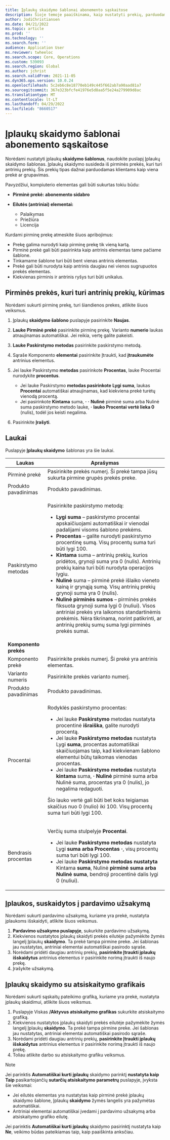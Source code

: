 ```yaml
---
title: Įplaukų skaidymo šablonai abonemento sąskaitose
description: Šioje temoje paaiškinama, kaip nustatyti prekių, parduodamų kaip grupavimai, įplaukų skaidymo šablonus.
author: JodiChristiansen
ms.date: 04/21/2022
ms.topic: article
ms.prod: ''
ms.technology: ''
ms.search.form: ''
audience: Application User
ms.reviewer: twheeloc
ms.search.scope: Core, Operations
ms.custom: 539093
ms.search.region: Global
ms.author: jchrist
ms.search.validFrom: 2021-11-05
ms.dyn365.ops.version: 10.0.24
ms.openlocfilehash: 5c2eb6c8e18770eb149c445f662ab7a90aad81a7
ms.sourcegitcommit: 367e323bfcfe41976e5d8aa5f5e24a279909d8ac
ms.translationtype: MT
ms.contentlocale: lt-LT
ms.lasthandoff: 04/29/2022
ms.locfileid: "8660517"
---
```

# <a name="revenue-split-templates-in-subscription-billing"></a>Įplaukų skaidymo šablonai abonemento sąskaitose

Norėdami nustatyti įplaukų **skaidymo šablonus**, naudokite puslapį Įplaukų skaidymo šablonas. Įplaukų skaidymo susideda iš pirminės prekės, kuri turi antrinių prekių. Šis prekių tipas dažnai parduodamas klientams kaip viena prekė ar grupavimas.

Pavyzdžiui, kompiuterio elementas gali būti sukurtas tokiu būdu:

- **Pirminė prekė: abonemento sidabro**
- **Eilutės (antriniai) elementai:**

    - Palaikymas
    - Priežiūra
    - Licencija

Kurdami pirminę prekę atmeskite šiuos apribojimus:

- Prekę galima nurodyti kaip pirminę prekę tik vieną kartą.
- Pirminė prekė gali būti pasirinkta kaip antrinis elementas tame pačiame šablone.
- Tinkamame šablone turi būti bent vienas antrinis elementas.
- Prekė gali būti nurodyta kaip antrinis daugiau nei vienos sugrupuotos prekės elementas.
- Kiekvienas pirminis ir antrinis ryšys turi būti unikalus.

## <a name="create-a-parent-item-that-has-child-items"></a>Pirminės prekės, kuri turi antrinių prekių, kūrimas

Norėdami sukurti pirminę prekę, turi šiandienos prekes, atlikite šiuos veiksmus.

1. Įplaukų **skaidymo šablono** puslapyje pasirinkite **Naujas**.
1. **Lauke Pirminė prekė** pasirinkite pirminę prekę. Varianto **numerio** laukas atnaujinamas automatiškai. Jei reikia, vertę galite pakeisti.
1. **Lauke Paskirstymo metodas** pasirinkite paskirstymo metodą.
1. Sąraše Komponento **elementai** pasirinkite Įtraukti, kad **įtraukumėte** antrinius elementus.
1. Jei lauke Paskirstymo **metodas** pasirinkote **Procentas**, lauke Procentai nurodykite **procentus**.

    - Jei lauke Paskirstymo **metodas pasirinkote** **Lygi suma**, laukas **Procentai** automatiškai atnaujinamas, kad kiekviena prekė turėtų vienodą procentą.
    - Jei pasirinkote **Kintama** suma, **·** **·** **Nulinė** pirminė suma arba Nulinė suma paskirstymo metodo lauke, **·** **lauko Procentai vertė lieka 0** (nulis), todėl jos keisti negalima.

1. Pasirinkite **Įrašyti**.

## <a name="fields"></a>Laukai

Puslapyje **Įplaukų skaidymo** šablonas yra šie laukai.

| Laukas | Aprašymas |
|-------|-------------|
| Pirminė prekė | Pasirinkite prekės numerį. Ši prekė tampa jūsų sukurta pirmine grupės prekės preke. |
| Produkto pavadinimas | Produkto pavadinimas. |
| Paskirstymo metodas | <p>Pasirinkite paskirstymo metodą:</p><ul><li>**Lygi suma** – paskirstymo procentai apskaičiuojami automatiškai ir vienodai padalijami visoms šablono prekėms.</li><li>**Procentas** – galite nurodyti paskirstymo procentinę sumą. Visų procentų suma turi būti lygi 100.</li><li>**Kintama** suma – antrinių prekių, kurios pridėtos, grynoji suma yra 0 (nulis). Antrinių prekių kaina turi būti nurodyta operacijos lygiu.</li><li>**Nulinė** suma – pirminė prekė išlaiko vieneto kainą ir grynąją sumą. Visų antrinių prekių grynoji suma yra 0 (nulis).</li><li>**Nulinė pirminės sumos** – pirminės prekės fiksuota grynoji suma lygi 0 (nuliui). Visos antriniai prekės yra laikomos standartinėmis prekėmis. Nėra tikrinama, norint patikrinti, ar antrinių prekių sumų suma lygi pirminės prekės sumai.</li></ul> |
| **Komponento prekės** | |
| Komponento prekė | Pasirinkite prekės numerį. Ši prekė yra antrinis elementas. |
| Varianto numeris | Pasirinkite prekės varianto numerį. |
| Produkto pavadinimas | Produkto pavadinimas. |
| Procentai | <p>Rodyklės paskirstymo procentas:</p><ul><li>Jei lauke **Paskirstymo** metodas nustatyta procentinė **išraiška**, galite nurodyti procentą.</li><li>Jei lauke **Paskirstymo metodas** nustatyta Lygi **suma**, procentas automatiškai skaičiuojamas taip, kad kiekvienam šablono elementui būtų taikomas vienodas procentas.</li><li>Jei lauke **Paskirstymo metodas** nustatyta **kintama** suma, **·** **Nulinė** pirminė suma arba Nulinė suma, procentas yra 0 (nulis), jo negalima redaguoti.</li></ul><p>Šio lauko vertė gali būti bet koks teigiamas skaičius nuo 0 (nulio) iki 100. Visų procentų suma turi būti lygi 100.</p> |
| Bendrasis procentas | <p>Verčių suma stulpelyje **Procentai**.</p><ul><li>Jei lauke **Paskirstymo metodas** nustatyta Lygi **suma arba Procentas** **·**, visų procentų suma turi būti lygi 100.</li><li>Jei lauke **Paskirstymo metodas nustatyta** Kintama **suma**, Nulinė **pirminė** **suma arba Nulinė suma**, bendroji procentinė dalis lygi 0 (nuliui).</li></ul> |

## <a name="revenue-split-on-a-sales-order"></a>Įplaukos, suskaidytos į pardavimo užsakymą

Norėdami sukurti pardavimo užsakymą, kuriame yra prekė, nustatyta įplaukoms išskaidyti, atlikite šiuos veiksmus.

1. **Pardavimo užsakymo puslapyje**, sukurkite pardavimo užsakymą.
2. Kiekvienos nustatytos įplaukų skaidyti prekės eilutėje pažymėkite žymės langelį Įplaukų **skaidymo**. Ta prekė tampa pirmine preke. Jei šablonas jau nustatytas, antriniai elementai automatiškai pasirodo sąraše.
3. Norėdami pridėti daugiau antrinių prekių, **pasirinkite Įtraukti įplaukų išskaidytus** antrinius elementus ir pasirinkite norimą įtraukti iš naujo prekę.
4. Įrašykite užsakymą.

## <a name="revenue-split-with-billing-schedules"></a>Įplaukų skaidymo su atsiskaitymo grafikais

Norėdami sukurti sąskaitų pateikimo grafiką, kuriame yra prekė, nustatyta įplaukų skaidimui, atlikite šiuos veiksmus.

1. Puslapyje Viskas **/Aktyvus atsiskaitymo grafikas** sukurkite atsiskaitymo grafiką.
2. Kiekvienos nustatytos įplaukų skaidyti prekės eilutėje pažymėkite žymės langelį Įplaukų **skaidymo**. Ta prekė tampa pirmine preke. Jei šablonas jau nustatytas, antriniai elementai automatiškai pasirodo sąraše.
3. Norėdami pridėti daugiau antrinių prekių, **pasirinkite Įtraukti įplaukų išskaidytus** antrinius elementus ir pasirinkite norimą įtraukti iš naujo prekę.
4. Toliau atlikite darbo su atsiskaitymo grafiku veiksmus.

> [!NOTE]
> Jei parinktis **Automatiškai kurti įplaukų** skaidymo parinktį **nustatyta kaip Taip** pasikartojančių **sutarčių atsiskaitymo parametrų** puslapyje, įvyksta šie veiksmai:
>
> - Jei eilutės elementas yra nustatytas kaip pirminė prekė įplaukų skaidymo šablone, Įplaukų **skaidymo** žymės langelis yra pažymėtas automatiškai.
> - Antriniai elementai automatiškai įvedami į pardavimo užsakymą arba atsiskaitymo grafiko eilutę.
>
> Jei parinktis **Automatiškai kurti įplaukų** skaidymo pasirinktį nustatyta kaip **Ne**, veikimo būdas pateikiamas taip, kaip paaiškinta anksčiau.
